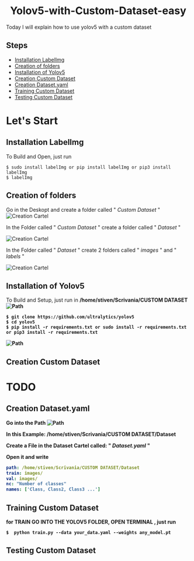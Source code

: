 <h1 align="center">Yolov5-with-Custom-Dataset-easy</h1>

Today I will explain how to use yolov5 with a custom dataset
## Steps
- [Installation LabelImg](#Installation-LabelImg)
- [Creation of folders](#Creation-of-folders)
- [Installation of Yolov5](#Installation-of-Yolov5)
- [Creation Custom Dataset](#Creation-Custom-Dataset)
- [Creation Dataset.yaml](#Creation-Dataset.yaml)
- [Training Custom Dataset](#Training-Custom-Dataset)
- [Testing Custom Dataset](#Testing-Custom-Dataset)

# Let's Start

## Installation LabelImg

To Build and Open, just run
```
$ sudo install labelImg or pip install labelImg or pip3 install labelImg
$ labelImg
```

## Creation of folders

Go in the Deskopt and create a folder called " *Custom Dataset* "
![Creation Cartel](https://github.com/StivSha/Yolov5-with-Custom-Dataset-easy/blob/main/Tutorial%20Images/Creation%20Cartel1.png)

In the Folder called " *Custom Dataset* " create a folder called " *Dataset* "

![Creation Cartel](https://github.com/StivSha/Yolov5-with-Custom-Dataset-easy/blob/main/Tutorial%20Images/Creation%20Cartel2.png)

In the Folder called " *Dataset* " create 2 folders called " *images* " and " *labels* "

![Creation Cartel](https://github.com/StivSha/Yolov5-with-Custom-Dataset-easy/blob/main/Tutorial%20Images/Creation%20Cartel3.png)

## Installation of Yolov5

To Build and Setup, just run in <b> /home/stiven/Scrivania/CUSTOM DATASET <b>
  ![Path](https://github.com/StivSha/Yolov5-with-Custom-Dataset-easy/blob/main/Tutorial%20Images/Path.png)
```
$ git clone https://github.com/ultralytics/yolov5
$ cd yolov5
$ pip install -r requirements.txt or sudo install -r requirements.txt  or pip3 install -r requirements.txt 
```
  
  
![Path](https://github.com/StivSha/Yolov5-with-Custom-Dataset-easy/blob/main/Tutorial%20Images/Yolov5%20folder.png)

## Creation Custom Dataset

# TODO

## Creation Dataset.yaml
<b>  Go into the Path <b> 
![Path](https://github.com/StivSha/Yolov5-with-Custom-Dataset-easy/blob/main/Tutorial%20Images/Path.png)

In this Example: /home/stiven/Scrivania/CUSTOM DATASET/Dataset

<b> Create a File in the Dataset Cartel called: " *Dataset.yaml* "  <b>

<b> Open it and write <b>
  
```yaml
path: /home/stiven/Scrivania/CUSTOM DATASET/Dataset
train: images/
val: images/
nc: "Number of classes"
names: ['Class, Class2, Class3 ...']
```


## Training Custom Dataset
for <b> TRAIN GO INTO THE YOLOV5 FOLDER, OPEN TERMINAL<b> , just run
```
$  python train.py --data your_data.yaml --weights any_model.pt
```  

## Testing Custom Dataset
